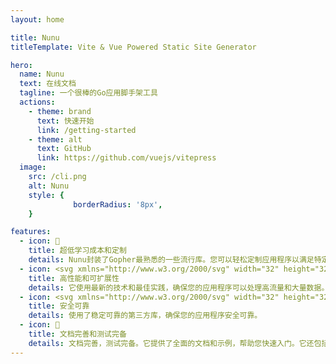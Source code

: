 ```yaml
---
layout: home

title: Nunu
titleTemplate: Vite & Vue Powered Static Site Generator

hero:
  name: Nunu
  text: 在线文档
  tagline: 一个很棒的Go应用脚手架工具
  actions:
    - theme: brand
      text: 快速开始
      link: /getting-started
    - theme: alt
      text: GitHub
      link: https://github.com/vuejs/vitepress
  image:
    src: /cli.png
    alt: Nunu
    style: {
              borderRadius: '8px',
    }

features:
  - icon: 🚀
    title: 超低学习成本和定制
    details: Nunu封装了Gopher最熟悉的一些流行库。您可以轻松定制应用程序以满足特定需求。
  - icon: <svg xmlns="http://www.w3.org/2000/svg" width="32" height="32" viewBox="0 0 256 256"><g fill="none"><rect width="256" height="256" fill="#00B4E0" rx="60"/><path fill="#fff" d="M40.5 113.234c-.4 0-.5-.2-.3-.5l2.1-2.7c.2-.3.7-.5 1.1-.5h35.7c.4 0 .5.3.3.6l-1.7 2.6c-.2.3-.7.6-1 .6zm-15.1 9.2c-.4 0-.5-.2-.3-.5l2.1-2.7c.2-.3.7-.5 1.1-.5h45.6c.4 0 .6.3.5.6l-.8 2.4c-.1.4-.5.6-.9.6zm24.2 9.2c-.4 0-.5-.3-.3-.6l1.4-2.5c.2-.3.6-.6 1-.6h20c.4 0 .6.3.6.7l-.2 2.4c0 .4-.4.7-.7.7zm103.8-20.2c-6.3 1.6-10.6 2.8-16.8 4.4c-1.5.4-1.6.5-2.9-1c-1.5-1.7-2.6-2.8-4.7-3.8c-6.3-3.1-12.4-2.2-18.1 1.5c-6.8 4.4-10.3 10.9-10.2 19c.1 8 5.6 14.6 13.5 15.7c6.8.9 12.5-1.5 17-6.6c.9-1.1 1.7-2.3 2.7-3.7h-19.3c-2.1 0-2.6-1.3-1.9-3c1.3-3.1 3.7-8.3 5.1-10.9c.3-.6 1-1.6 2.5-1.6h36.4c-.2 2.7-.2 5.4-.6 8.1c-1.1 7.2-3.8 13.8-8.2 19.6c-7.2 9.5-16.6 15.4-28.5 17c-9.8 1.3-18.9-.6-26.9-6.6c-7.4-5.6-11.6-13-12.7-22.2c-1.3-10.9 1.9-20.7 8.5-29.3c7.1-9.3 16.5-15.2 28-17.3c9.4-1.7 18.4-.6 26.5 4.9c5.3 3.5 9.1 8.3 11.6 14.1c.6.9.2 1.4-1 1.7"/><path fill="#fff" d="M186.5 166.734c-9.1-.2-17.4-2.8-24.4-8.8c-5.9-5.1-9.6-11.6-10.8-19.3c-1.8-11.3 1.3-21.3 8.1-30.2c7.3-9.6 16.1-14.6 28-16.7c10.2-1.8 19.8-.8 28.5 5.1c7.9 5.4 12.8 12.7 14.1 22.3c1.7 13.5-2.2 24.5-11.5 33.9c-6.6 6.7-14.7 10.9-24 12.8c-2.7.5-5.4.6-8 .9m23.8-40.4c-.1-1.3-.1-2.3-.3-3.3c-1.8-9.9-10.9-15.5-20.4-13.3c-9.3 2.1-15.3 8-17.5 17.4c-1.8 7.8 2 15.7 9.2 18.9c5.5 2.4 11 2.1 16.3-.6c7.9-4.1 12.2-10.5 12.7-19.1"/></g></svg>
    title: 高性能和可扩展性
    details: 它使用最新的技术和最佳实践，确保您的应用程序可以处理高流量和大量数据。
  - icon: <svg xmlns="http://www.w3.org/2000/svg" width="32" height="32" viewBox="0 0 256 256"><g fill="none"><rect width="256" height="256" fill="#242938" rx="60"/><path fill="#fff" d="M128.001 30C72.779 30 28 74.77 28 130.001c0 44.183 28.653 81.667 68.387 94.89c4.997.926 6.832-2.169 6.832-4.81c0-2.385-.093-10.262-.136-18.618c-27.82 6.049-33.69-11.799-33.69-11.799c-4.55-11.559-11.104-14.632-11.104-14.632c-9.073-6.207.684-6.079.684-6.079c10.042.705 15.33 10.305 15.33 10.305c8.919 15.288 23.394 10.868 29.1 8.313c.898-6.464 3.489-10.875 6.349-13.372c-22.211-2.529-45.56-11.104-45.56-49.421c0-10.918 3.906-19.839 10.303-26.842c-1.039-2.519-4.462-12.69.968-26.464c0 0 8.398-2.687 27.508 10.25c7.977-2.215 16.531-3.326 25.03-3.364c8.498.038 17.06 1.149 25.051 3.365c19.087-12.939 27.473-10.25 27.473-10.25c5.443 13.773 2.019 23.945.98 26.463c6.412 7.003 10.292 15.924 10.292 26.842c0 38.409-23.394 46.866-45.662 49.341c3.587 3.104 6.783 9.189 6.783 18.519c0 13.38-.116 24.149-.116 27.443c0 2.661 1.8 5.779 6.869 4.797C199.383 211.64 228 174.169 228 130.001C228 74.771 183.227 30 128.001 30M65.454 172.453c-.22.497-1.002.646-1.714.305c-.726-.326-1.133-1.004-.898-1.502c.215-.512.999-.654 1.722-.311c.727.326 1.141 1.01.89 1.508m4.919 4.389c-.477.443-1.41.237-2.042-.462c-.654-.697-.777-1.629-.293-2.078c.491-.442 1.396-.235 2.051.462c.654.706.782 1.631.284 2.078m3.374 5.616c-.613.426-1.615.027-2.234-.863c-.613-.889-.613-1.955.013-2.383c.621-.427 1.608-.043 2.236.84c.611.904.611 1.971-.015 2.406m5.707 6.504c-.548.604-1.715.442-2.57-.383c-.874-.806-1.118-1.95-.568-2.555c.555-.606 1.729-.435 2.59.383c.868.804 1.133 1.957.548 2.555m7.376 2.195c-.242.784-1.366 1.14-2.499.807c-1.13-.343-1.871-1.26-1.642-2.052c.235-.788 1.364-1.159 2.505-.803c1.13.341 1.871 1.252 1.636 2.048m8.394.932c.028.824-.932 1.508-2.121 1.523c-1.196.027-2.163-.641-2.176-1.452c0-.833.939-1.51 2.134-1.53c1.19-.023 2.163.639 2.163 1.459m8.246-.316c.143.804-.683 1.631-1.864 1.851c-1.161.212-2.236-.285-2.383-1.083c-.144-.825.697-1.651 1.856-1.865c1.183-.205 2.241.279 2.391 1.097"/></g></svg>
    title: 安全可靠
    details: 使用了稳定可靠的第三方库，确保您的应用程序安全可靠。
  - icon: 📝
    title: 文档完善和测试完备
    details: 文档完善，测试完备。它提供了全面的文档和示例，帮助您快速入门。它还包括一套测试套件，确保您的应用程序按预期工作。
---
```


<style>
:root {
  --vp-home-hero-name-color: transparent;
  --vp-home-hero-name-background: -webkit-linear-gradient(120deg, #bd34fe 30%, #41d1ff);

  --vp-home-hero-image-background-image: linear-gradient(-45deg, #bd34fe 50%, #47caff 50%);
  --vp-home-hero-image-filter: blur(44px);
}

@media (min-width: 640px) {
  :root {
    --vp-home-hero-image-filter: blur(56px);
  }
}

@media (min-width: 960px) {
  :root {
    --vp-home-hero-image-filter: blur(68px);
  }
}
</style>